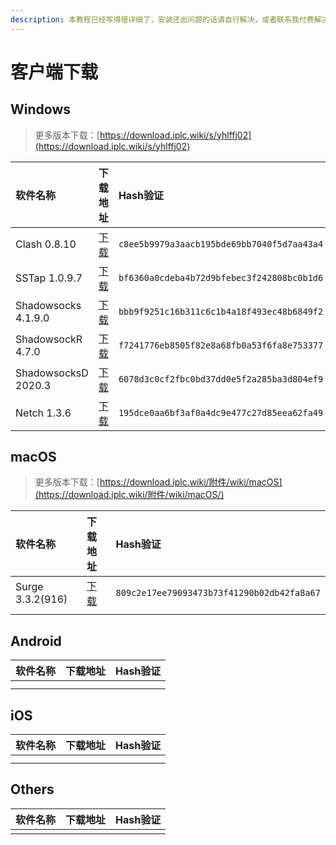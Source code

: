 ```yaml
---
description: 本教程已经写得很详细了，安装还出问题的话请自行解决，或者联系我付费解决
---
```


# 客户端下载

## Windows

> 更多版本下载：[https://download.iplc.wiki/s/yhlffj02](https://download.iplc.wiki/s/yhlffj02)

| 软件名称 | 下载地址 | Hash验证 |
| :--- | :--- | :--- |
| Clash 0.8.10 | [下载](https://download.iplc.wiki/s/b1a37iq4) | `c8ee5b9979a3aacb195bde69bb7040f5d7aa43a4` |
| SSTap 1.0.9.7 | [下载](https://download.iplc.wiki/s/n0qipi5o) | `bf6360a0cdeba4b72d9bfebec3f242808bc0b1d6` |
| Shadowsocks 4.1.9.0 | [下载](https://download.iplc.wiki/s/vf4csmhk) | `bbb9f9251c16b311c6c1b4a18f493ec48b6849f2` |
| ShadowsockR 4.7.0 | [下载](https://download.iplc.wiki/s/8pkeipv5) | `f7241776eb8505f82e8a68fb0a53f6fa8e753377` |
| ShadowsocksD 2020.3 | [下载](https://download.iplc.wiki/s/wc0rsgv2) | `6078d3c0cf2fbc0bd37dd0e5f2a285ba3d804ef9` |
| Netch 1.3.6 | [下载](https://download.iplc.wiki/s/dt3ciy44) | `195dce0aa6bf3af0a4dc9e477c27d85eea62fa49` |

## macOS

> 更多版本下载：[https://download.iplc.wiki/附件/wiki/macOS](https://download.iplc.wiki/附件/wiki/macOS/)

| 软件名称 | 下载地址 | Hash验证 |
| :--- | :--- | :--- |
| Surge 3.3.2\(916\) | [下载](https://download.iplc.wiki/%E9%99%84%E4%BB%B6/wiki/macOS/Surge%203%202.zip) | `809c2e17ee79093473b73f41290b02db42fa8a67` |
|  |  |  |

## Android

| 软件名称 | 下载地址 | Hash验证 |
| :--- | :--- | :--- |
|  |  |  |
|  |  |  |

## iOS

| 软件名称 | 下载地址 | Hash验证 |
| :--- | :--- | :--- |
|  |  |  |
|  |  |  |

## Others

| 软件名称 | 下载地址 | Hash验证 |
| :--- | :--- | :--- |
|  |  |  |



